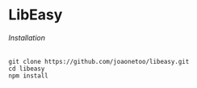 # LibEasy
###### Installation

```
git clone https://github.com/joaonetoo/libeasy.git
cd libeasy
npm install

```
